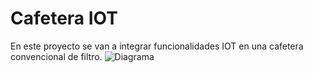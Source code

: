 # Cafetera IOT

En este proyecto se van a integrar funcionalidades IOT en una cafetera convencional de filtro.
![Diagrama](https://github.com/Roberto-Barnhardt/CafeteraIOT/assets/34004944/0e15b9f2-b9c1-4292-b57f-0828478a0ad6)

